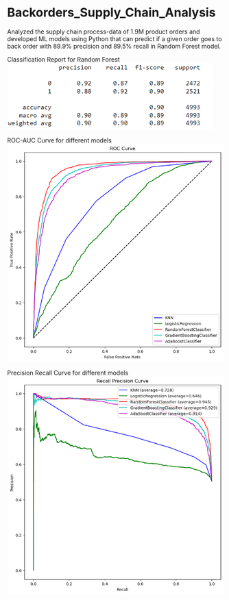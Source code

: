 # Backorders_Supply_Chain_Analysis 
Analyzed the supply chain process-data of 1.9M product orders and developed ML models using Python that can predict if a given order goes to back order with 89.9% precision and 89.5% recall in Random Forest model.

Classification Report for Random Forest
![](/classification_report.png)

ROC-AUC Curve for different models
![](/ROC_Curve.png)

Precision Recall Curve for different models
![](/Precision_Recall_Curve.png)